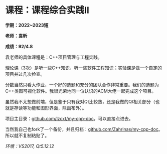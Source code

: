 # 课程：课程综合实践II

**学期：2022~2023短**

**老师：袁昕**

**成绩：92/4.8**

袁老师的具体课程是：C++项目管理与工程实践。

理论课（3次）是听一些C++知识，听一些软件工程知识；实验课是做一个自定的项目并过几次检查。

分数当然只看大作业，一个好的选题和充分的团队合作非常重要。我们的选题为C++类图可视化软件。我很光荣地同一位认识的ACM大佬一起完成这个项目。

虽然我不太想做前端，但是鉴于只有我对Qt比较熟，还是我做的Qt相关部分（也就是存读等功能和图形界面，除画布外）。

项目主目录：[github.com/lzcxt/my-cpp-doc](https://github.com/lzcxt/my-cpp-doc)，可以直接点进去。

当然我自己也fork了一个备份，并且归档：[github.com/Zahrinas/my-cpp-doc](https://github.com/Zahrinas/my-cpp-doc)。所以就不复制粘贴了。

*环境：VS2017, Qt5.12.12*
